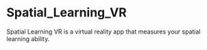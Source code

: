 # Spatial_Learning_VR
Spatial Learning VR is a virtual reality app that measures your spatial learning ability.

